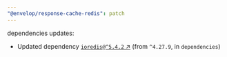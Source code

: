 ```yaml
---
"@envelop/response-cache-redis": patch
---
```

dependencies updates:
  - Updated dependency [`ioredis@^5.4.2` ↗︎](https://www.npmjs.com/package/ioredis/v/5.4.2) (from `^4.27.9`, in `dependencies`)
